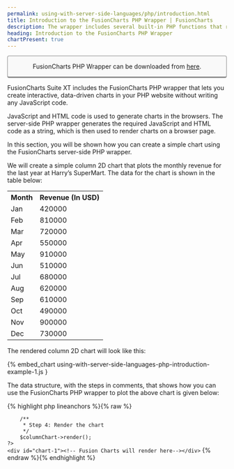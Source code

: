 ```yaml
---
permalink: using-with-server-side-languages/php/introduction.html
title: Introduction to the FusionCharts PHP Wrapper | FusionCharts
description: The wrapper includes several built-in PHP functions that reduce the time and effort that goes into generating, rendering, and configuring charts.
heading: Introduction to the FusionCharts PHP Wrapper
chartPresent: true
---
```


<p style="background:rgba(249, 249, 249, 1); padding:15px; border:1px solid #888; border-bottom-width:3px; border-radius:4px; text-align:center;">FusionCharts PHP Wrapper can be downloaded from <a href="http://www.fusioncharts.com/php-charts/" target="_blank">here</a>.</p>

FusionCharts Suite XT includes the FusionCharts PHP wrapper that lets you create interactive, data-driven charts in your PHP website without writing any JavaScript code.

JavaScript and HTML code is used to generate charts in the browsers. The server-side PHP wrapper generates the required JavaScript and HTML code as a string, which is then used to render charts on a browser page.

In this section, you will be shown how you can create a simple chart using the FusionCharts server-side PHP wrapper.

We will create a simple column 2D chart that plots the monthly revenue for the last year at Harry’s SuperMart. The data for the chart is shown in the table below:

<table>
  <tr>
    <th>Month</th>
    <th>Revenue (In USD)</th>
  </tr>
  <tr>
    <td>Jan</td>
    <td>420000</td>
  </tr>
  <tr>
    <td>Feb</td>
    <td>810000</td>
  </tr>
  <tr>
    <td>Mar</td>
    <td>720000</td>
  </tr>
  <tr>
    <td>Apr</td>
    <td>550000</td>
  </tr>
  <tr>
    <td>May</td>
    <td>910000</td>
  </tr>
  <tr>
    <td>Jun</td>
    <td>510000</td>
  </tr>
  <tr>
    <td>Jul</td>
    <td>680000</td>
  </tr>
  <tr>
    <td>Aug</td>
    <td>620000</td>
  </tr>
  <tr>
    <td>Sep</td>
    <td>610000</td>
  </tr>
  <tr>
    <td>Oct</td>
    <td>490000</td>
  </tr>
  <tr>
    <td>Nov</td>
    <td>900000</td>
  </tr>
  <tr>
    <td>Dec</td>
    <td>730000</td>
  </tr>
</table>


The rendered column 2D chart will look like this:

{% embed_chart using-with-server-side-languages-php-introduction-example-1.js }

The data structure, with the steps in comments, that shows how you can use the FusionCharts PHP wrapper to plot the above chart is given below:

{% highlight php lineanchors %}{% raw %}
<?php
   /**
    * step 1: Include the `fusioncharts.php` file that contains functions to embed the charts.
    */
   include("includes/fusioncharts.php");
?>
<html>

   <head>
    <title>FusionCharts XT - Simple Column 2D Chart</title>
    <!--
        Step 2:  Include the `fusioncharts.js` file. This file is needed to render the chart.
         Ensure that the path to this JS file is correct. Otherwise, it may lead to JavaScript errors.
    -->
    <script src="fusioncharts/fusioncharts.js"></script>
   </head>
   <body>
    <?php
        /**
         *  Step 3: Create a `columnChart` chart object using the FusionCharts PHP class constructor. 
         *  Syntax for the constructor: `FusionCharts("type of * chart", "unique chart id", "width of chart", 
         *  "height of chart", "div id to render the chart", "data format", "data source")`
         */
        $columnChart = new FusionCharts("Column2D", "myFirstChart" , 600, 300, "chart-1", "json",
            '{
                "chart": {
                    "caption": "Monthly revenue for last year",
                    "subCaption": "Harry\’s SuperMart",
                    "xAxisName": "Month",
                    "yAxisName": "Revenues (In USD)",
                    "numberPrefix": "$",
                    "theme": "zune"
                },
                "data": [
                        {"label": "Jan", "value": "420000"}, 
                        {"label": "Feb", "value": "810000"},
                        {"label": "Mar", "value": "720000"},
                        {"label": "Apr", "value": "550000"},
                        {"label": "May", "value": "910000"},
                        {"label": "Jun", "value": "510000"},
                        {"label": "Jul", "value": "680000"},
                        {"label": "Aug", "value": "620000"},
                        {"label": "Sep", "value": "610000"},
                        {"label": "Oct", "value": "490000"},
                        {"label": "Nov", "value": "900000"},
                        {"label": "Dec", "value": "730000"}
                    ]
                }');
        /**
         *  Because we are using JSON/XML to specify chart data, `json` is passed as the value for the data
         *   format parameter of the constructor. The actual chart data, in string format, is passed as the value
         *   for the data source parameter of the constructor. Alternatively, you can store this string in a 
         *   variable and pass the variable to the constructor.
         */

        /**
         * Step 4: Render the chart
         */
        $columnChart->render();
    ?>
    <div id="chart-1"><!-- Fusion Charts will render here--></div>
   </body>
</html>
{% endraw %}{% endhighlight %}